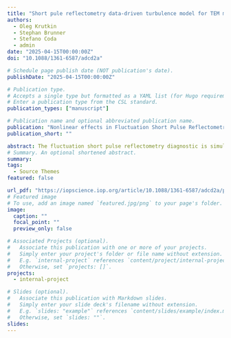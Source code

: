 ```yaml
---
title: "Short pule reflectometry data-driven turbulence model for TEM mode in tokamaks"
authors:
  - Oleg Krutkin
  - Stephan Brunner
  - Stefano Coda
  - admin
date: "2025-04-15T00:00:00Z"
doi: "10.1088/1361-6587/adcd2a"

# Schedule page publish date (NOT publication's date).
publishDate: "2025-04-15T00:00:00Z"

# Publication type.
# Accepts a single type but formatted as a YAML list (for Hugo requirements).
# Enter a publication type from the CSL standard.
publication_types: ["manuscript"]

# Publication name and optional abbreviated publication name.
publication: "Nonlinear effects in Fluctuation Short Pulse Reflectometry"
publication_short: ""

abstract: The fluctuation short pulse reflectometry diagnostic is simulated with the full-wave CUWA code for ad-hoc turbulence and simplified geometry. The nonlinear scattering effects on the measurements are investigated while accounting for the plasma curvature, probing angle misalignment and non-Gaussian wavenumber spectrum of the turbulence. The asymmetry of the delay distribution as well as broadening of the average reflected pulse are shown to be consistent and easily applicable in experiment as markers of the nonlinear scattering regime. A machine learning model able to predict the turbulence amplitude and the value of unperturbed pulse delay in the nonlinear scattering regime is developed. This model, based on various regression methods, demonstrates improved performance compared to the current technique in both linear and nonlinear scattering regimes.
# Summary. An optional shortened abstract.
summary:
tags:
  - Source Themes
featured: false

url_pdf: "https://iopscience.iop.org/article/10.1088/1361-6587/adcd2a/pdf"
# Featured image
# To use, add an image named `featured.jpg/png` to your page's folder.
image:
  caption: ""
  focal_point: ""
  preview_only: false

# Associated Projects (optional).
#   Associate this publication with one or more of your projects.
#   Simply enter your project's folder or file name without extension.
#   E.g. `internal-project` references `content/project/internal-project/index.md`.
#   Otherwise, set `projects: []`.
projects:
  - internal-project

# Slides (optional).
#   Associate this publication with Markdown slides.
#   Simply enter your slide deck's filename without extension.
#   E.g. `slides: "example"` references `content/slides/example/index.md`.
#   Otherwise, set `slides: ""`.
slides:
---
```

